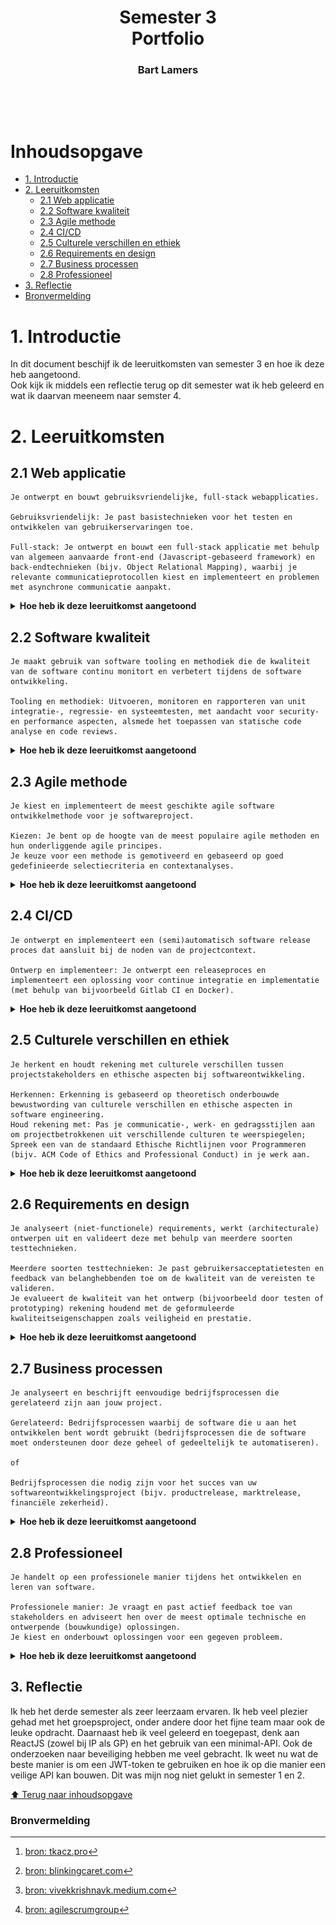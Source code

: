 <h1 align="center">Semester 3<br/>Portfolio</h1>
<h3 align="center">Bart Lamers</h3>
<br/>

<p align="center"><img alt="" src="https://c.tenor.com/_DOBjnGspYAAAAAC/code-coding.gif"/></p>

# Inhoudsopgave
* [1. Introductie](#1-introductie)
* [2. Leeruitkomsten](#2-leeruitkomsten)
  * [2.1 Web applicatie](#21-web-applicatie)
  * [2.2 Software kwaliteit](#22-software-kwaliteit)
  * [2.3 Agile methode](#23-agile-methode)
  * [2.4 CI/CD](#24-cicd)
  * [2.5 Culturele verschillen en ethiek](#25-culturele-verschillen-en-ethiek)
  * [2.6 Requirements en design](#26-requirements-en-design)
  * [2.7 Business processen](#27-business-processen)
  * [2.8 Professioneel](#28-professioneel)
* [3. Reflectie](#3-reflectie)
* [Bronvermelding](#bronvermelding)

# 1. Introductie
In dit document beschijf ik de leeruitkomsten van semester 3 en hoe ik deze heb aangetoond.<br/>
Ook kijk ik middels een reflectie terug op dit semester wat ik heb geleerd en wat ik daarvan meeneem naar semster 4.



# 2. Leeruitkomsten
## 2.1 Web applicatie
```
Je ontwerpt en bouwt gebruiksvriendelijke, full-stack webapplicaties.

Gebruiksvriendelijk: Je past basistechnieken voor het testen en ontwikkelen van gebruikerservaringen toe.

Full-stack: Je ontwerpt en bouwt een full-stack applicatie met behulp van algemeen aanvaarde front-end (Javascript-gebaseerd framework) en back-endtechnieken (bijv. Object Relational Mapping), waarbij je relevante communicatieprotocollen kiest en implementeert en problemen met asynchrone communicatie aanpakt.
```
<details>
<summary><b>Hoe heb ik deze leeruitkomst aangetoond</b></summary>

####
<details>
<summary><b>Individueel project (Chefresh)</b></summary>

### 2.1.1 Project beschrijving
Chefresh is een app die is ontwikkeld in C# met gebruik van een minimale API-backend en een ReactJS-frontend.

Doel van de app: <br/>
Chefresh: de revolutionaire inventarisatie-app waarmee u uw producten in huis kunt bijhouden op houdbaarheidsdatum!
Zo kom je nooit meer voor verrassingen in de koelkast te staan en bereid je de lekkerste gerechten met etenswaren die het snelst genuttigd moeten worden.
Wel zo fijn voor onze planeet 🌍

### 2.1.4 Minimal-API of REST-API?
Chefresh versie 1 is een MVC-applicatie met 3-lagen structuur.
Dit was nodig om de leeruitkomsten uit semester 2 aan te tonen.
Nu wil ik de Chefresh app verder optimaliseren en ga ik een API maken die met een losse front-end communiceerd.
Hiervoor heb ik onderzoek gedaan naar een minimal API (zonder controllers) of een standaard API (met controllers) zie 2.1.6

### 2.1.5 Front-end
De front-end van Chefresh is gemaakt in ReactJS i.c.m. bootstrap voor react.
Ik had nog nooit eerder gewerkt met ReactJS dus het was een hele uitdaging om de web-app op de juiste manier te laten functioneren.
In de frond-end maak ik gebruik van Axios voor het versturen van calls naar de back-end.

In het begin liep ik tegen het probleem van cross-origin aan en dat mijn front-end daardoor niet kon communiceren met de back-end.
Na wat aanpassingen in de back-end was dit probleem ook verholpen.

### 2.1.6 Back-end
Ik heb dit semester opnieuw gekozen voor een backend in C# (.Net6).
In het 2e semester heb ik ook al met C# (.Net6) gewerkt met een MVC-versie van Chefresh.
Omdat ik me meer wilde verdiepen in C# heb ik niet gekozen voor een standaard REST-API met controllers aangezien dit te makkelijk zou zijn met het ombouwen van de MVC-applicatie naar een API.
Daarom heb ik gekozen voor een minimal-API, een API zonder controllers waarbij de endpoints worden aangemaakt in de program.cs.

Omdat Chefresh voornamelijk bestaat uit CRUD-acties heeft een minimal-API als voordeel dat het compacter is dan een standaard-API.
Het was wel even zoeken hoe een minimal-API werkt omdat de documentatie en implementatie er van nog niet zo breed bekend is als de standaard versie van een API.

Gaandeweg ben ik er achter gekomen dat naast de voordelen die een minimal-API met zich mee brengt er ook nadelen zijn.
Zo is het niet mogelijk om een cookie aan te maken in een endpoint, maar uitsluitend in de middleware.
Hierdoor heb ik de JWT-token niet als httpOnly-cookie kunnen meesturen en moest ik de token opslaan in de localstorage van de browser.
Meer hierover heb ik beschreven in mijn onderzoek naar veiligheid.

### 2.1.7 Hoe kan ik mijn api beveiligen tegen ongeautoriseerde toegang?
Om dit uit te zoeken heb ik onderzoek gedaan naar welke manieren er mogelijk zijn om mijn API zo goed mogelijk te beveiligen tegen ongeautoriseerde toegang.
Middels dit onderzoek ben ik er achter gekomen dat er erg veel manieren zijn om een API beter te beveiligen.

### 2.1.8 Welke manieren zijn er?
Allereerst kwam ik in het onderzoek tegen dat en verschillende design principles zijn voor het bouwen van een API.
Hierdoor kwam ik er achter dat ik een gedeelte van die principles al heb toegepast.
[https://restfulapi.net/security-essentials/]
[https://www.f5.com/labs/learning-center/securing-apis-10-best-practices-for-keeping-your-data-and-infrastructure-safe]

Denk aan:

**SSL/TSL:**
Mijn applicatie zowel front-end als back-end maken gebruik van SSL,
hierdoor is de informatie die tussen de API en client worden verstuurd versleuteld.

**Wachtwoord hashing:**
De wachtwoorden in mijn app worden gehashed opgeslagen.
Dit voorkomt dat wachtwoorden leesbaar worden opgeslagen in de database.

**Hou het simpel:**
Ik heb geen onnodige end-points of extra moeilijke end-points gemaakt. Het doel is en blijft een CRUD applicatie.
Het onnodig moeilijk maken van een end-point kan ook de beveiliging schaden.

**Geef nooit informatie over URL's vrij:**
In de URL's staan geen data zoals wachtwoorden, gebruikersnamen, emailadressen etc.
Alles wordt uitsluitend via de body meegestuurd van de front-end naar de back-end.

**Validatie op invoerparameters:**
Er vind valitatie op de invoer plaats. Als een gebuiker verkeerde data invoerd krijgt de frond-ent ook een juiste status terug van de back-end.
Het is ook onmogelijk om een verzoek te doen als de parameters niet kloppen.

Daarnaast zijn er extra mogelijkheden om een API beter te beveiligen.

Zoals: **OAuth** en **Jason Web Token (JWT)**

### 2.1.9 Wat is OAuth?
"OAuth (Open Authorization) - vaak geschreven als de nieuwste versie OAuth 2.0 - is een protocol dat wordt gebruikt om een gebruiker te authenticeren via een authenticatieserver.

Een van de handige dingen van OAuth is dat u accounttoegang op een veilige manier kunt delegeren zonder inloggegevens te delen.
In plaats van inloggegevens vertrouwt OAuth op toegangstokens.

Met behulp van toegangstokens kan een clienttoepassing de identiteit verifiëren van de gebruiker die zichzelf heeft geverifieerd." [https://supertokens.com/blog/oauth-vs-jwt#]

**Voordelen van OAuth:**

- Het is een industrie standaard voor authenticatie.
- Er zijn veel plug-en-play opties voor implementatie.
- OAuth is bewezen veilig en veel getest.
- OAuth kan gebruikt worden met bijna alle codeer-talen.

**Nadelen van OAuth:**

- OAuth is erg gecompliceerd.
- Lagere end-user privacy (denk aan de autnenticatie via een google server).
- In sommige applicaties is het over-kill.
- Geen sessie-mangement oplossing.

### 2.1.10 Wat zijn JWT-Tokens?
"Een JWT is een token dat wordt gegenereerd door de authenticatieserver en de informatie van de eindgebruiker bevat (zoals gebruikers-ID, e-mail, enz.).
De informatie is in JSON-indeling en kan efficiënt worden geverifieerd door de client met behulp van cryptografie." [https://supertokens.com/blog/oauth-vs-jwt#]

**Voordelen van JWT-Tokens:**

- JWT zijn opzichzelf staand.
- JWT biedt sterke veiligheidsgaranties.
- JWT's worden alleen op de client opgeslagen.
- Ze zijn efficiënt en snel te verifiëren.

**Nadelen van JWT-Tokens:**

- Je kunt JWT's niet intrekken zonder veel extra technische implentatie, denk aan blacklisting.
- Het is gemakkelijk om beveiligings lekken te creëren terwijl je één geheim veilig houdt.

### 2.1.11 Welke manieren zijn er om JWT-tokens te bewaren?
Voor mijn project wil ik gebruik gaan maken van JWT-tokens voor authenticatie.
Deze tokens moeten ergens worden opgeslagen, dit kan echter op verschillende manieren.
Dit ben ik verder gaan uitzoeken middels onderzoek.
Iedere manier heeft namelijk zijn voor- en zijn nadelen en deze ga ik behandelen.

**LocalStorage:**
Het opslaan van de JWT-token in localStorage heeft als voordeel dat het makkelijk toegankelijk is via JavaScript en dus daardoor gemakkelijker te beheren en op te vragen.
Daarnaast is het persistente opslag, dit houdt in dat zelfs wanneer een browser wordt afgesloten of wanneer een nieuwe tab of verversing van de pagina plaats vindt de gebruiker nog steeds geauthentiseerd is.
Dit kan voor sommige applicaties een uitkomst bieden, zeker als deze uit meerdere pagina’s bestaat zoals Chefresh.

De gemakkelijke toegankelijkheid is ook meteen de grootste valkuil van localStorage,
aangezien iedereen met kennis van JavaScript de tokens zou kunnen onderscheppen.
Dit zorgt voor een veiligheidsrisico XSS-attack.

**SessionStorage:**
Het opslaan van de JWT-token in sessionStorage heeft hetzelfde voordeel als localStorage dat het makkelijk toegankelijk is via JavaScript en dus daardoor gemakkelijker te beheren en op te vragen.
Anders dan localStorage is sessionStorage niet persistente opslag, dit houdt in dat wanneer een browser wordt afgesloten of wanneer een nieuwe tab of verversing van de pagina plaats vindt de gebruiker niet meer geauthentiseerd is.
Dit kan voor sommige applicaties een uitkomst bieden (denk aan een one-page-applicatie), maar voor mijn applicatie is dat juist niet handig.

Net als bij localStorage is de gemakkelijke toegankelijkheid ook meteen de grootste valkuil van sessionStorage,
aangezien iedereen met kennis van JavaScript de tokens zou kunnen onderscheppen.
Dit zorgt voor een veiligheidsrisico XSS-attack.

**Cookies:**
Het opslaan van een JWT-token in de cookies kan op meerdere manieren en heeft als voordeel dat ze volledig te configureren zijn.
Ook cookies zijn persistente opslag, dus net als bij localStorage blijven gebruikers geauthentiseerd.
Indien een cookie juist is geconfigureerd is het ook de veiligste oplossing en ben je tegen XSS-attacks beschermt.
Het nadeel van een “veilige” cookie is dat je deze instelt op HTTPonly, wat inhoudt dat de cookie niet meer bereikbaar is via JavaScript en enkel in de header wordt meegestuurd.
Hierdoor kun je de token dus ook niet meer gebruiken in de front-end laag om data uit te halen.
Maar ook cookies bevatten kwetsbaarheden zoals CSRF-attacks. Het is dus de vraag wat het best werkt voor je applicatie.

### 2.1.12 Conclusie: Wat is de beste manier voor mijn project?
Het bewaren van een JWT-token in een httpOnly cookie is het veiligst. Ik heb daarom ook gekeken of ik dit kan toepassen in mijn persoonlijk project.
Echter, omdat ik werk met een minimal-API kan ik alleen cookies aanmaken in de "middleware" en niet in mijn endpoints.
Het probleem is dus dat er dan al een JWT-token moet worden aangemaakt voordat een gebruiker zich kan authentiseren,
hierdoor ben ik genoodzaakt ben gebruik te maken van localstorage, omdat mijn applicatie wel persistente opslag van de token vereist. [^1], [^2], [^3].

Als ik van plan ben om een grotere applicatie te gaan maken ga ik me zeker verder verdiepen in OAuth of zelfs een combinatie van OAuth en JWT voor de beste manier van beveliging.

</details>
<br/>
<details>
<summary><b>&nbsp;Groepsproject (Ordinner)</b></summary>

### 2.1.13 Project beschrijving
Ordinner is een applicatie voor gebruik in de horeca.
De app is voorzien van meerdere frond-ends en één back-end.
Zo is er een front-end voor de restaurantgasten die via de web-app een bestelling kunnen plaatsen die vervolgens - via de API - word doorgestuurd naar de front-end voor keuken en bar.
Het was een hele uitdaging om alle requirements te verwezenlijken, maar met goed teamwork is het wel gelukt.
De stakeholders zijn bij alle opleveringen erg enthousiast geweest over het opgeleverde werk, en zijn in het hele process ook nauw betrokken geweest.

### 2.1.14 Front-end
De front-end van Ordinner is geschreven in ReactJS, ik heb me samen met Britt voornamelijk ingespannen voor het front-end gedeelte van de app.
De front-end is regelmatig aangepast op basis van nieuwe feedback van de stakeholders.
Omdat we werken in het groepsproject met agile is het project eigenlijk nooit "af", maar is er altijd ruimte voor verbetering.
Ik heb de samenwerking met Britt als erg prettig ervaren en we mogen bij zijn met het behaalde resultaat.

### 2.1.15 Back-end
De back-end van Ordinner is geschreven in JAVA spring-boot en er is gebruik gemaakt van hybernate voor het genereren van de database.
Omdat ik voornamelijk bezig ben geweest met de front-end is er niet een specifiek item uit de back-end wat ik heb gemaakt.
Wel is er veel overleg geweest tussen Maarten en Janine (team back-end) om nieuwe endpoints te maken die vervolgens gebruikt zouden worden in de front-end.

</details>


[⬆️ Terug naar inhoudsopgave](#inhoudsopgave)

</details>

## 2.2 Software kwaliteit
```
Je maakt gebruik van software tooling en methodiek die de kwaliteit van de software continu monitort en verbetert tijdens de software ontwikkeling.

Tooling en methodiek: Uitvoeren, monitoren en rapporteren van unit integratie-, regressie- en systeemtesten, met aandacht voor security- en performance aspecten, alsmede het toepassen van statische code analyse en code reviews.
```
<details>
<summary><b>Hoe heb ik deze leeruitkomst aangetoond</b></summary>

####
<details>
<summary><b>&nbsp;Individueel project (Chefresh)</b></summary>

### 2.2.1 SonarQube
Om de software kwaliteit van mijn app te controleren heb ik gebruik gemaakt van SonarQube.
Ik heb hiervoor SonarQube geinstalleerd op mijn eigen server.<br/>
Via github-actions wordt er bij iedere push op de main branch middelds een yaml file een build van het project uitgevoerd en als deze geslaagd is wordt de code doorgestuurd naar het SonarQube dashboard.

Na de eerste keer dat SonarQube de code heeft gescand had de back-end de volgende issues:
* 28 bugs
* 71 code smells
* 0 vulnerabilities
* 0 security hotspot(s)

![img.png](images/IPBackEnd-Sonar-1-12-19-53.png)

### 2.2.2 End2End testing
Om het project end2end te testen heb ik gebruik gemaakt van cypress.<br/>
Hiervoor heb ik eerst uitgevoerd:
```
npm install cypress --save-dev
```
Daarna:
```
npx cypress open
```
Toen opende Cypress:

![img.png](images/first-opened-cypress.png)

Vervolgens opende dit dashboard in firefox:

![img.png](images/first-opened-cypress-dashboard.png)

Na het schrijven van een eerste simpele test, de homepage inladen liep ik meteen tegen errors aan:

![img.png](images/IP-Front-end-first-cypress-result.png)

Dit komt omdat ik de homepage en navbar aan wil passen op basis van de ingelogde gebruiker, maar als een gebruiker nog niet is ingelogd kan de fornt-end deze data niet op halen uit de backend.
Dit zorgt dus voor problemen. Om dit op te lossen heb ik een 'sub'-navbar en homepage gemaakt die worden ingeladen zolang een user nog niet is ingelogd.

</details>
<br/>
<details>
<summary><b>&nbsp;Groepsproject (Ordinner)</b></summary>

### 2.2.3 SonarQube
Om de software kwaliteit van het groepsproject te controleren heb ik gebruik gemaakt van SonarQube.
Ik heb hiervoor de sonarqube installatie gebruikt van mijn eigen server.<br/>
Via github-actions wordt er bij iedere push en/of pull-request op de master branch middelds een yaml file een build van het project uitgevoerd en als deze geslaagd is wordt de code doorgestuurd naar het SonarQube dashboard.

Na de eerste keer dat SonarQube de code heeft gescand had de back-end de volgende issues:
  * 3 bugs
  * 43 code smells
  * 8 vulnerabilities
  * 1 security hotspot(s)

![img.png](images/GPBackEnd-Sonar-7-12-10-35.png)

Ik heb daarna samen met Janine diverse oplossingen doorgevoerd, daarna had de code de volgende issues:
  * 0 bugs
  * 46 code smells
  * 8 vulnerabilities
  * 0 security hotspot(s)

![img.png](images/GPBackEnd-Sonar-7-12-11-56.png)

Op moment van schrijven (7 december 2022) scooren Reliability, Security Review en Maintainability een 'A' en Security een 'E'

![img.png](images/GPBackEnd-Sonar-7-12-2022.png)

</details>


[⬆️ Terug naar inhoudsopgave](#inhoudsopgave)

</details>

## 2.3 Agile methode
```
Je kiest en implementeert de meest geschikte agile software ontwikkelmethode voor je softwareproject.

Kiezen: Je bent op de hoogte van de meest populaire agile methoden en hun onderliggende agile principes.
Je keuze voor een methode is gemotiveerd en gebaseerd op goed gedefinieerde selectiecriteria en contextanalyses.
```
<details>
<summary><b>Hoe heb ik deze leeruitkomst aangetoond</b></summary>

### 2.3.1 Wat is agile?
"Agile betekent letterlijk – behendigheid, wendbaar of lenigheid.
Het is een manier van werken waarbij behendigheid voorop staat.
Een organisatie dat een project uitvoert vanuit de Agile methodiek is ervan bewust dat omstandigheden veranderen, 
en weet hier slim op in te spelen. Klanttevredenheid staat voorop." [https://leansixsigmagroep.nl/lean-agile-en-six-sigma/wat-is-agile/]

![Agile Development Cycle](images/agiledevelopment.png)

De 12 basisprincipes van Agile werken zijn vastgelegd in het "Agile manifesto" dat in 2001 door 17 programmeurs is opgesteld.
Dit zijn de 12 principes [http://agilemanifesto.org/iso/nl/principles.html]:
1. Onze hoogste prioriteit is het tevredenstellen van de klant door het vroegtijdig en voortdurend opleveren van waardevolle software.
2. Verwelkom veranderende behoeftes, zelfs laat in het ontwikkelproces. Agile processen benutten verandering tot concurrentievoordeel van de klant.
3. Lever regelmatig werkende software op. Liefst iedere paar weken, hooguit iedere paar maanden.
4. Mensen uit de business en ontwikkelaars moeten dagelijks samenwerken gedurende het gehele project.
5. Bouw projecten rond gemotiveerde individuen. Geef hen de omgeving en ondersteuning die ze nodig hebben en vertrouw erop dat ze de klus klaren.
6. De meest efficiënte en effectieve manier om informatie te delen in en met een ontwikkelteam is door met elkaar te praten.
7. Werkende software is de belangrijkste maat voor voortgang.
8. Agile processen bevorderen constante ontwikkeling. De opdrachtgevers, ontwikkelaars en gebruikers moeten een constant tempo eeuwig kunnen volhouden.
9. Voortdurende aandacht voor een hoge technische kwaliteit en voor een goed ontwerp versterken agility.
10. Eenvoud, de kunst van het maximaliseren van het werk dat niet gedaan wordt, is essentieel.
11. De beste architecturen, eisen en ontwerpen komen voort uit zelfsturende teams.
12. Op vaste tijden, onderzoekt het team hoe het effectiever kan worden en past vervolgens zijn gedrag daarop aan.

Video:


[![Wat is agile werken?](https://img.youtube.com/vi/jppqK9UVWas/0.jpg)](https://www.youtube.com/embed/jppqK9UVWas)

Agile houdt dus in het kort in: Met als doel klanttevredenheid een project uitvoeren en deze middels flexibiliteit, atonomie en feedback verbeteren.

### 2.3.2 Welke vormen van agile zijn er?
Agile heeft meerder principes en om die toepasbaar te maken zijn er verschillende werkwijzen en deliverymodellen.
Dit zijn een aantal werkwijzen op een rij:
1. Scrum
2. Extreme Programming (XP)
3. Kanban
4. Lean Software development 
5. Feature Driven Developent (FDD)
6. Scaled agile framework (SAFe)
7. SNAP (Scaled Network Agile Portfolio)
8. Agile portfolio management 
9. Spotify model 
10. Waterval

Ik heb een aantal wekwijzen uitgewekt omdat deze regelmatig worden gebruikt in softwaredevelopment:

**Scrum:**
"Scrum is een procesraamwerk dat wordt gebruikt om productontwikkeling en ander kenniswerk te beheren.
Scrum is empirisch in die zin dat het teams een middel biedt om een hypothese op te stellen over hoe zij denken dat iets werkt, het uit te proberen, na te denken over de ervaring en de juiste aanpassingen te maken.
Dat wil zeggen, wanneer het raamwerk correct wordt gebruikt.
Scrum is zo gestructureerd dat teams praktijken uit andere raamwerken kunnen integreren waar ze zinvol zijn voor de context van het team."

kernpunten:
* Commitment
* Moed
* Focus
* Openheid
* Respect

**Extreme Programming (XP):**
"Extreme Programming (XP) is een flexibel raamwerk voor softwareontwikkeling dat tot doel heeft software van hogere kwaliteit en een hogere levenskwaliteit voor het ontwikkelingsteam te produceren.
XP is het meest specifieke van de agile frameworks met betrekking tot geschikte engineeringpraktijken voor softwareontwikkeling."
kernpunten:
* Communicatie
* Simplisme
* Feedback
* Moed
* Respect

**Kanban:**
"De Kanban-methode is een middel om stroomsystemen voor kenniswerk te ontwerpen, te beheren en te verbeteren.
De methode stelt organisaties ook in staat om te beginnen met hun bestaande workflow en evolutionaire verandering te stimuleren.
Dit kunnen ze doen door hun werkstroom te visualiseren, onderhanden werk (OHW) te beperken en te stoppen met beginnen en beginnen met afmaken.
De Kanban-methode dankt zijn naam aan het gebruik van kanban - visuele signaleringsmechanismen om onderhanden werk te controleren voor immateriële werkproducten."

kernpunten:
* Transparant
* Balans
* Samenwerking
* Klant gericht
* Workflow
* Leiderschap
* Begrijpen
* Akkoord
* Respect

### 2.3.3 Conclusie
Agile werken heeft de industrie veranderd door op een andere manier te kijen naar hoe een eindproduct tot stand komt.
Persoonlijk vind ik het ook een prettige manier van werken omdat je uitgaat van het kunnen van een individu binnen een groep.
Daarnaast vind ik het erg fijn om ook visueel te werken, zo heb je altijd duidelijk wat er nog gedaan moet worden en wat nog kan worden verbeterd.
Het enige nadeel aan Agile vind ik dat een project nooit "af" is, er zijn altijd wel punten die verbeterd kunnen worden en ik vind het persoonlijk ook wel fijn om te weten wanneer een project wel "afgerond is".


<details>
<summary><b>&nbsp;Groepsproject (Ordinner)</b></summary>
In het groepsproject maken we gebruik van een mix tussen kanban en scrum.
We hebben hiervoor gekozen omdat we met kanban de planning inzichtelijk kunnen maken voor iedereen,
en met scrum werken in spints waardoor we om de 3 weken ons werk kunnen evalueren met een stakeholder.
De feedback die we daar ontvangen kunnen we dan oppakken in de volgende sprint, hierdoor zijn we extra felxibel.
De workflow veranderd iedere sprint en maken we een product wat het best aansluit bij de wensen van de stakeholder.

Voor documantatie maken we gebruik van Jira, in Jira hebben we een planbord (Kanban) en staan sprints uitgeschreven met UserStories -> requirments.

voorbeeld van ons board:

![kanban bord](images/GP-KanbanBoard.png)

voorbeeld van een sprint planning:

![Sprint planning](images/GP-Sprint_planning.png)

Ook houden we per taak bij hoeveel tijd we verwachten dat de taak zou kosten en hoeveel tijd de taak uiteindleijk aan tijd heeft gekost.

</details>

[https://www.agilealliance.org/resources/books/introduction-agile-methods/]
[https://www.agilealliance.org/glossary/kanban/#q=~(infinite~false~filters~(postType~(~'page~'post~'aa_book~'aa_event_session~'aa_experience_report~'aa_glossary~'aa_research_paper~'aa_video)~tags~(~'kanban))~searchTerm~'~sort~false~sortDirection~'asc~page~1)]
[https://www.agilealliance.org/glossary/scrum/#q=~(infinite~false~filters~(postType~(~'page~'post~'aa_book~'aa_event_session~'aa_experience_report~'aa_glossary~'aa_research_paper~'aa_video)~tags~(~'scrum))~searchTerm~'~sort~false~sortDirection~'asc~page~1)]
[https://www.agilealliance.org/glossary/xp/]



[⬆️ Terug naar inhoudsopgave](#inhoudsopgave)

</details>

## 2.4 CI/CD
```
Je ontwerpt en implementeert een (semi)automatisch software release proces dat aansluit bij de noden van de projectcontext.

Ontwerp en implementeer: Je ontwerpt een releaseproces en implementeert een oplossing voor continue integratie en implementatie (met behulp van bijvoorbeeld Gitlab CI en Docker).
```
<details>
<summary><b>Hoe heb ik deze leeruitkomst aangetoond</b></summary>

####
<details>
<summary><b>Individueel project (Chefresh)</b></summary>

Voor de CI/CD heb ik gebruikt gemaakt van Github Actions. De flow van mijn pipeline ziet er als volgt uit:<br/>
1. Zodra er een nieuwe "push" is op de main branch word de pipeline gestart.
2. De code word gebuild en vervgolgens gestest door SonarQube.
3. Als de code door de test van SonarQube heen komt word er via SSH verbinding gemaakt met mijn server en word de nieuwe code naar de server "gepulled".
4. Zodra de code succesvol is bijgewerkt, wordt de appilactie gestopt en opnieuw opgestart.

Als stap 2 niet succesvol is, gaan stap 3 en 4 niet door.<br/>
Als stap 2 en 3 niet succesvol zijn gaat stap 4 niet door.

Ik heb de credentials als secret toegevoegd aan mijn repository waardoor deze voor niemand zichtbaar zijn.<br/>
Zo ziet mijn yaml-file er uit:<br/>
```
name: Build
on:
  push:
    branches:
      - main # or the name of your main branch

jobs:
  build:
    name: build and test
    runs-on: windows-latest
    defaults:
      run:
        working-directory: Chefresh-MinimalAPI
    steps:
      - name: Set up JDK 11
        uses: actions/setup-java@v1
        with:
          java-version: 1.11
      - uses: actions/checkout@v2
        with:
          fetch-depth: 0  # Shallow clones should be disabled for a better relevancy of analysis
      - name: Cache SonarQube packages
        uses: actions/cache@v1
        with:
          path: ~\sonar\cache
          key: ${{ runner.os }}-sonar
          restore-keys: ${{ runner.os }}-sonar
      - name: Cache SonarQube scanner
        id: cache-sonar-scanner
        uses: actions/cache@v1
        with:
          path: .\.sonar\scanner
          key: ${{ runner.os }}-sonar-scanner
          restore-keys: ${{ runner.os }}-sonar-scanner
      - name: Install SonarQube scanner
        if: steps.cache-sonar-scanner.outputs.cache-hit != 'true'
        shell: powershell
        run: |
          New-Item -Path .\.sonar\scanner -ItemType Directory
          dotnet tool update dotnet-sonarscanner --tool-path .\.sonar\scanner
      - name: Build and analyze
        env:
          GITHUB_TOKEN: ${{ secrets.GITHUB_TOKEN }}  # Needed to get PR information, if any
        shell: powershell
        run: |
          .\.sonar\scanner\dotnet-sonarscanner begin /k:"ChefreshMinimalAPI" /d:sonar.login="${{ secrets.SONAR_TOKEN }}" /d:sonar.host.url="${{ secrets.SONAR_HOST_URL }}" /d:sonar.qualitygate.wait=true
          dotnet build
          .\.sonar\scanner\dotnet-sonarscanner end /d:sonar.login="${{ secrets.SONAR_TOKEN }}"
  
  deploy:
    name: deploy
    needs: build
    runs-on: ubuntu-latest
    steps:
      - name: Deploy .Net Minimal-API
        uses: appleboy/ssh-action@v0.1.2
        with:
          host: ${{secrets.SSH_HOST}}
          key: ${{secrets.SSH_KEY}}
          username: ${{secrets.SSH_USERNAME}}
          
          
          script: |
          
            cd /var/www/chefreshMinimalAPI/ChefreshMinimalAPI
            
            git pull git@github.com:LamersBart/ChefreshMinimalAPI.git
            
            echo 'deployment succesful to DigitalOcean'
  
  publish:
    name: publish
    needs: [build, deploy]
    runs-on: ubuntu-latest
    steps:
      - name: Deploy .Net Minimal-API
        uses: appleboy/ssh-action@v0.1.2
        with:
          host: ${{secrets.SSH_HOST}}
          key: ${{secrets.SSH_KEY}}
          username: ${{secrets.SSH_USERNAME}}
          
          
          script: |
          
            systemctl stop chefreshMinimalAPI.service
            
            cd /var/www/chefreshMinimalAPI/ChefreshMinimalAPI/Chefresh-MinimalAPI
            
            dotnet build
            
            dotnet publish
            
            cd ~
            
            systemctl daemon-reload
            
            systemctl start chefreshMinimalAPI.service
            
            echo 'publish succesful to dev.chefresh.nl'

```

Om deze pipleline werkend te krijgen heb ik eerst een paar stappen moeten doorlopen op het volledig automatich te laten werken.<br/>
Zo heb ik eenmalig het project via terminal moeten binnenhalen op de server en heb ik een .service file aangemaakt die het starten van de applicatie makkelijker maakt. Ook heb ik eenmalig nginx moeten configureren dat wanneer de server draait deze ook bereikbaar is via dev.chefresh.nl.

</details>

[⬆️ Terug naar inhoudsopgave](#inhoudsopgave)

</details>

## 2.5 Culturele verschillen en ethiek
```
Je herkent en houdt rekening met culturele verschillen tussen projectstakeholders en ethische aspecten bij softwareontwikkeling.

Herkennen: Erkenning is gebaseerd op theoretisch onderbouwde bewustwording van culturele verschillen en ethische aspecten in software engineering.
Houd rekening met: Pas je communicatie-, werk- en gedragsstijlen aan om projectbetrokkenen uit verschillende culturen te weerspiegelen; Spreek een van de standaard Ethische Richtlijnen voor Programmeren (bijv. ACM Code of Ethics and Professional Conduct) in je werk aan.
```
<details>
<summary><b>Hoe heb ik deze leeruitkomst aangetoond</b></summary>

####
<details>
<summary> <b>Culturele verschillen</b></summary>

### 2.5.1 Wat zijn culturele verschillen?

### 2.5.2 Welke invloed heeft dit in het werkveld?

### 2.5.3 Conclusie

</details>
<br/>
<details>
<summary> <b>Ethiek en ICT</b></summary>

### 2.5.4 Vraagstukken met betrekking tot softwareontwikkeling
Omdat ethiek een belangrijke factor is in de ontwikkeling van software en momenteel met de opruk van AI een veelbesroken topic is,
heb ik de vraag: "Wat zijn ethische vraagstukken met betrekking tot softwareontwikkeling?" gesteld aan de gloednieuwe chat-AI (ChatGPT) van openAI.
het antwoord van de chatbot was:

"Ethische vraagstukken met betrekking tot softwareontwikkeling kunnen betrekking hebben op een breed scala aan onderwerpen,
afhankelijk van de context waarin de software wordt ontwikkeld en gebruikt.
Sommige voorbeelden van dergelijke vraagstukken kunnen zijn:

Privacy: software kan worden gebruikt om persoonlijke informatie te verzamelen en te gebruiken op manieren die de gebruiker niet verwacht of die de privacy van de gebruiker schaden.
Het is de verantwoordelijkheid van de softwareontwikkelaar om ervoor te zorgen dat dergelijke activiteiten worden voorkomen en dat de gebruikers worden beschermd.

Discriminatie: software kan worden gebruikt om discriminatie te bevorderen,
bijvoorbeeld door mensen te selecteren voor bepaalde banen of diensten op basis van hun ras, geslacht of seksuele geaardheid.
Het is de verantwoordelijkheid van de softwareontwikkelaar om ervoor te zorgen dat dergelijke praktijken niet worden bevorderd door de software.

Veiligheid: software kan worden gebruikt om mensen in gevaar te brengen, bijvoorbeeld door fouten in de code die leiden tot onveilige situaties.
Het is de verantwoordelijkheid van de softwareontwikkelaar om ervoor te zorgen dat dergelijke situaties worden voorkomen door grondig te testen en te controleren op fouten.

Toegang tot informatie: software kan worden gebruikt om toegang tot informatie te beperken of te verhinderen,
bijvoorbeeld door middel van beperkende licenties of digitale rechtenbeheersystemen.
Het is de verantwoordelijkheid van de softwareontwikkelaar om ervoor te zorgen dat de software niet wordt gebruikt om toegang tot informatie te beperken of te verhinderen voor degenen die er recht op hebben."

### 2.5.5 Conclusie
Zoals je ziet, is de technologie al erg ver. Deze chatbot opzich is al een entichse kwestie.
Gaat de mens niet te ver met de onwikkeling van technoligische inlelligentie, waar houdt het op?

Het is dus goed om altijd oplettend te zijn met welke doelen je uiteindelijk de software wil gaan gebruiken,
maar ook niet onbelangrijk met welke doelen de software misbruikt kan worden en welke gevolgen dit heeft voor je medemens.

Buiten de door AI genoemde onderwerpen kleven er nog veel meer etichse kwesties aan softwareontwikkeling.
Een mooi voorbeeld is het groepsproject, een restaurant app gemaakt voor gemak en efficentie in het hele procces.
Maar het gemak komt ook met een prijs, namelijk dat er ook minder persooneel nodig zal zijn ik het restaurant.
Onze applicatie zorgt dus indirect ook voor het feit dat mensen die nu een baan hebben deze kwijt gaan raken omdat ze overbodig zijn.

### 2.5.6 Toepassingen in de applicatie
<details>
<summary><b>&nbsp;Individueel project (Chefresh)</b></summary>

Met chefresh moet ik vooral rekening houden dat de data goed beveiligt is en blijft.
Gezien het hier om redelijk sensitieve data gaat wil je niet dat dit op straat komt te liggen.
casus: stel een gebruiker heeft de afgelopen 5 jaar vastgelegd wat hij heeft gegeten / op voorraad heeft.
Mocht deze data op straat komen te liggen en bijvoorbeeld een zorgverzekeraar gaat er mee aan de haal zou die zomaar de premie kunnen aanpassen omdat de persoon in kewestie te ongezond of slecht zou eten.
Dat is een scenario wat je koste wat het kost wilt voorkomen. Maar het is helaas ook niet mogelijk alle data volledig te annominiseren.

Ook heb ik het formulier op canvas ingeveuld voor mijn project:

![ethics](images/IP-ethics.png)

</details>
<br/>
<details>
<summary><b>&nbsp;Groepsproject (Ordinner)</b></summary>

Met Ordinner moeten we vooral reking houden met de impact die de app heeft voor de structuur binnen een bedrijf.
Zo zullen er ontslagen vallen onder het barpersoneel omdat deze minder taken hoeven uit te voeren.
En zal er sowiezo een verandring komen voor de werkzaamheden van het personeel wat wel blijft werken.

Ook heb ik het formulier op canvas ingeveuld voor het groepsproject:

![ethics](images/GP-ethics.png)

</details>

</details>


[⬆️ Terug naar inhoudsopgave](#inhoudsopgave)

</details>

## 2.6 Requirements en design
```
Je analyseert (niet-functionele) requirements, werkt (architecturale) ontwerpen uit en valideert deze met behulp van meerdere soorten testtechnieken.

Meerdere soorten testtechnieken: Je past gebruikersacceptatietesten en feedback van belanghebbenden toe om de kwaliteit van de vereisten te valideren.
Je evalueert de kwaliteit van het ontwerp (bijvoorbeeld door testen of prototyping) rekening houdend met de geformuleerde kwaliteitseigenschappen zoals veiligheid en prestatie.
```
<details>
<summary><b>Hoe heb ik deze leeruitkomst aangetoond</b></summary>

####
<details>
<summary><b>&nbsp;Individueel project (Chefresh)</b></summary>

### 2.6.1 User stories
De user stories heb ik beschreven bij de [issues](https://github.com/LamersBart/S3-Portfolio/issues).
</br>
Ik heb voor de user stories het volgende format gebruikt. [^4]
* Als: (klant)
* Wil ik: (beschrijving van datgene dat ontwikkeld moet worden)
* Zodat ik: (beschrijving van de reden waarom dat ontwikkeld moet worden)

### 2.6.2 Requirements
* Front-end language: ReactJS
* Back-end language: .NET 6
* Backend bestaat uit een Minimal API zodat de app ook door derden kan worden geïmplementeerd
* MySQL Database voor het bijhouden van producten en voorraad

### 2.6.3 Design

#### conceptueel model:

![Conceptueel Model (ERD)](images/Individueel-Project-Chefresh-ERD-Conceptueel-Model.png)

#### C4-Model:

![C4-Model](images/Individueel-Project-Chefresh-C4-model.png)

</details>
<br/>
<details>
<summary><b>&nbsp;Groepsproject (Ordinner)</b></summary>

### 2.6.4 User stories
User-stories staan bescheven in Jira:

![user stories](images/GP-UserStories.png)

### 2.6.5 Design
Voor het groepsproject heb ik me voornamelijk bezig gehouden met front-end.
Ik heb hier ook designs en wireframes voor gemaakt.
Na goedkeuring en opmerkingen van de stakeholders zijn deze designs verwekt tot het eindresultaat

Wireframe <a href="https://www.sketch.com/s/8c5fc696-7497-4b51-8202-7c120f0a2fe2/prototype/a/5AC3CB5E-4325-450B-A216-F6D7D8AA4C84" target="_blank">(interactieve link)</a>:

![img.png](images/GP-wireframe.png)

Daarnaast heb ik ook het design werk van Janine uitgevoerd tot een eindproduct, denk aan het keuken dashboard van ons groepsproject;

#### idee:

![idee Janine keuken](images/GP-idee-janine-keuken.png)

#### uitwerking:

![uitwerking frontend keuken](images/GP-frontend-keuken.png)

#### C4-Model:

![C4 model Ordinner](images/OrDinner-C4-Model.png)

#### Database diagram:

![Database diagram](images/GP-ordinner-database-diagram.png)

</details>

[⬆️ Terug naar inhoudsopgave](#inhoudsopgave)

</details>

## 2.7 Business processen
```
Je analyseert en beschrijft eenvoudige bedrijfsprocessen die gerelateerd zijn aan jouw project.

Gerelateerd: Bedrijfsprocessen waarbij de software die u aan het ontwikkelen bent wordt gebruikt (bedrijfsprocessen die de software moet ondersteunen door deze geheel of gedeeltelijk te automatiseren).

of

Bedrijfsprocessen die nodig zijn voor het succes van uw softwareontwikkelingsproject (bijv. productrelease, marktrelease, financiële zekerheid).
```
<details>
<summary><b>Hoe heb ik deze leeruitkomst aangetoond</b></summary>

####
<details>
<summary><b>&nbsp;Groepsproject (Ordinner)</b></summary>

Voor het groepsproject heb ik een business process van de Bar gemaakt.
Van dit process heb ik twee versies gemaakt, een zonder het gebruik van onze app en een met gebruik van onze app.

#### Met app:

![with-app](images/GP-BusinessProcces_bar_with_app.png)

#### Zonder app:

![without-app](images/GP-BusinessProcces_bar_without_app.png)

#### Conclusie:

Met gebruik van onze app zal je minder bar-personeel nodig hebben dan zonder het begruik van onze app.
Dit is duidelijk te zien in het aantal handelingen dat aanzienelijk minder is voor het bar-personeel met de app.
Naast dat dit efficentie met zich meebrengt voor het hele procces brengt dit ook etichse bezwaren met zich mee.
Een gedeelte van het bar-personeel zal zijn baan verliezen en de rest zal een andere werkwijze / handelingen moeten accepteren.

Tijdens het vragen van feedback aan Samuil heeft samuil ook laten zien dat ik bepaalde elementen in mijn diagram had kunnen verbeteren door gebuik te maken van het "Business Process Model and Notation".
In dit model word niet gebuik gemaakt van een ja -> nee situatie als er bijvoorbeeld gewacht moet worden,
dan word er een icoontje van een klok gebruikt.
Deze notatie zal ik dan ook zeker de volgende keer wanneer ik een business proces moet maken gebruiken.

</details>

[⬆️ Terug naar inhoudsopgave](#inhoudsopgave)

</details>

## 2.8 Professioneel
```
Je handelt op een professionele manier tijdens het ontwikkelen en leren van software.

Professionele manier: Je vraagt en past actief feedback toe van stakeholders en adviseert hen over de meest optimale technische en ontwerpende (bouwkundige) oplossingen.
Je kiest en onderbouwt oplossingen voor een gegeven probleem.
```
<details>
<summary><b>Hoe heb ik deze leeruitkomst aangetoond</b></summary>

####
<details>
<summary><b>&nbsp;Individueel project (Chefresh)</b></summary>

Ik heb dit semester diverse gesprekken gehad met Jean Paul over het individueel project en over mijn omstandigheden thuis.
Zo heb ik op tijd aan gegeven vast te lopen op het bedenken van een nieuw idee en heb ik besproken hoe ik toch een uitdaging kan hebben bij het overdoen van mijn project uit semster 2.
Zie hieronder een screenshot van feedpusle:

![feedpulse Jean Paul](images/IP-Feedpulse-Jean_Paul.png)

</details>
<br/>
<details>
<summary><b>&nbsp;Groepsproject (Ordinner)</b></summary>

Ik heb in dit semester een fijne samenwerking gehad met het projectgroepje (Britt, Cas, Janine en Maarten).
We hebben goed met elkaar overlegd en dat heeft geresulteerd in een mooi eindresultaat.
Af en toe had ik moeite met om 09:00 uur op school te zijn, ook dit is met elkaar besproken en zijn we uit gekomen.
Iederen heeft even hard gewerkt aan het groepsproject en er zijn geen vervelende momenten geweest.

Ik had dit semster wel meer gesprekken mogen voeren met Samuil, dat is er een beetje tussenin geschoten.
In een volgend semster zou ik dat beter aanpakken.
Hieronder een screenshot van feedpulse:

![feedpulse Samuil](images/GP-Feedpulse-Samuil.png)


Ook aan de peer2peer beoordeling is de zien dat de samerwerking goed is verlopen.
Hieronder een screenshot van feedpulse:

![feedpulse groepsproject](images/GP-Feedpulse-Groepsproject.png)

</details>

[⬆️ Terug naar inhoudsopgave](#inhoudsopgave)

</details>

## 3. Reflectie
Ik heb het derde semester als zeer leerzaam ervaren. Ik heb veel plezier gehad met het groepsproject, onder andere door het fijne team maar ook de leuke opdracht.
Daarnaast heb ik veel geleerd en toegepast, denk aan ReactJS (zowel bij IP als GP) en het gebruik van een minimal-API. Ook de onderzoeken naar beveiliging hebben me veel gebracht.
Ik weet nu wat de beste manier is om een JWT-token te gebruiken en hoe ik op die manier een veilige API kan bouwen. Dit was mijn nog niet gelukt in semester 1 en 2.

[⬆️ Terug naar inhoudsopgave](#inhoudsopgave)

### Bronvermelding
[^1]: [bron: tkacz.pro](https://tkacz.pro/how-to-securely-store-jwt-tokens/)
[^2]: [bron: blinkingcaret.com](https://www.blinkingcaret.com/2018/07/18/secure-an-asp-net-core-web-api-using-cookies/)
[^3]: [bron: vivekkrishnavk.medium.com](https://vivekkrishnavk.medium.com/using-jwts-as-http-only-cookies-with-react-js-a301991fdfa6)
[^4]: [bron: agilescrumgroup](https://agilescrumgroup.nl/wat-is-een-user-story/)
[^5]: [bron: acm.org](https://www.acm.org/code-of-ethics)
[^]: [bron: ]()
[^]: [bron: ]()
[^]: [bron: ]()
[^]: [bron: ]()
[^]: [bron: ]()